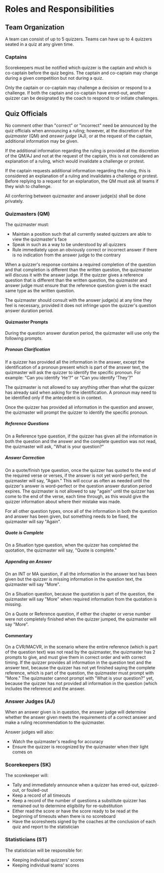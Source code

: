 # Roles and Responsibilities

## Team Organization

A team can consist of up to 5 quizzers. Teams can have up to 4 quizzers seated in a quiz at any given time.

### Captains

Scorekeepers must be notified which quizzer is the captain and which is co-captain before the quiz begins. The captain and co-captain may change during a given competition but not during a quiz.

Only the captain or co-captain may challenge a decision or respond to a challenge. If both the captain and co-captain have erred-out, another quizzer can be designated by the coach to respond to or initiate challenges.

## Quiz Officials

No comment other than "correct" or "incorrect" need be announced by the quiz officials when announcing a ruling; however, at the discretion of the *quizmaster* (QM) and *answer judge* (AJ), or at the request of the captain, additional information may be given.

If the additional information regarding the ruling is provided at the discretion of the QM/AJ and not at the request of the captain, this is not considered an explanation of a ruling, which would invalidate a challenge or protest.

If the captain requests additional information regarding the ruling, this is considered an explanation of a ruling and invalidates a challenge or protest. Before replying to a request for an explanation, the QM must ask all teams if they wish to challenge.

All conferring between quizmaster and answer judge(s) shall be done privately.

### Quizmasters (QM)

The quizmaster must:

- Maintain a position such that all currently seated quizzers are able to view the quizmaster's face
- Speak in such as a way to be understood by all quizzers
- Rule immediately upon an obviously correct or incorrect answer if there is no indication from the answer judge to the contrary

When a quizzer's response contains a required completion of the question and that completion is different than the written question, the quizmaster will discuss it with the answer judge. If the quizzer gives a reference question that is different than the written question, the quizmaster and answer judge must ensure that the reference question given is the exact same type as the written question.

The quizmaster should consult with the answer judge(s) at any time they feel is necessary, provided it does not infringe upon the quizzer's question answer duration period.

#### Quizmaster Prompts

During the question answer duration period, the quizmaster will use only the following prompts.

##### Pronoun Clarification

If a quizzer has provided all the information in the answer, except the identification of a pronoun present which is part of the answer text, the quizmaster will ask the quizzer to identify the specific pronoun. For example: "Can you identify 'He'?" or "Can you identify 'They'?"

The quizmaster is not allowed to say anything other than what the quizzer has already said when asking for the identification. A pronoun may need to be identified only if the antecedent is in context.

Once the quizzer has provided all information in the question and answer, the quizmaster will prompt the quizzer to identify the specific pronoun.

##### Reference Questions

On a Reference type question, if the quizzer has given all the information in both the question and the answer and the complete question was not read, the quizmaster will ask, "What is your question?"

##### Answer Correction

On a quote/finish type question, once the quizzer has quoted to the end of the required verse or verses, if the answer is not yet word-perfect, the quizmaster will say, "Again." This will occur as often as needed until the quizzer's answer is word-perfect or the question answer duration period expires. The quizmaster is not allowed to say "again" until the quizzer has come to the end of the verse, each time through, as this would give the quizzer information about where their mistake was made.

For all other question types, once all of the information in both the question and answer has been given, but something needs to be fixed, the quizmaster will say "Again".

##### Quote is Complete

On a Situation type question, when the quizzer has completed the quotation, the quizmaster will say, "Quote is complete."

##### Appending an Answer

On an INT or MA question, if all the information in the answer text has been given but the quizzer is missing information in the question text, the quizmaster will say "More".

On a Situation question, because the quotation is part of the question, the quizmaster will say "More" when required information from the quotation is missing.

On a Quote or Reference question, if either the chapter or verse number were not completely finished when the quizzer jumped, the quizmaster will say "More".

#### Commentary

On a CVR/MACVR, in the scenario where the entire reference (which is part of the question text) was not read by the quizmaster, the quizmaster has 2 prompts to give, and must give them in correct order and with correct timing. If the quizzer provides all information in the question text and the answer text, because the quizzer has not yet finished saying the complete reference, which is part of the question, the quizmaster must prompt with "More." The quizmaster cannot prompt with "What is your question?" yet, because the quizzer has not provided all information in the question (which includes the reference) and the answer.

### Answer Judges (AJ)

When an answer given is in question, the answer judge will determine whether the answer given meets the requirements of a correct answer and make a ruling recommendation to the quizmaster.

Answer judges will also:

- Watch the quizmaster's reading for accuracy
- Ensure the quizzer is recognized by the quizmaster when their light comes on

### Scorekeepers (SK)

The scorekeeper will:

- Tally and immediately announce when a quizzer has erred-out, quizzed-out, or fouled-out
- Keep a record of all timeouts
- Keep a record of the number of questions a substitute quizzer has remained out to determine eligibility for re-substitution
- Either read the score or have the score ready to be read at the beginning of timeouts when there is no scoreboard
- Have the scoresheets signed by the coaches at the conclusion of each quiz and report to the statistician

### Statisticians (ST)

The statistician will be responsible for:

- Keeping individual quizzers' scores
- Keeping individual teams' scores
